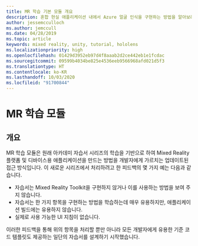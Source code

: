 ```yaml
---
title: MR 학습 기본 모듈 개요
description: 혼합 현실 애플리케이션 내에서 Azure 얼굴 인식을 구현하는 방법을 알아보려면 이 과정을 완료합니다.
author: jessemcculloch
ms.author: jemccull
ms.date: 04/28/2019
ms.topic: article
keywords: mixed reality, unity, tutorial, hololens
ms.localizationpriority: high
ms.openlocfilehash: 01429d3952eb97d4f8aaab2d2ce442eb1e1fcdac
ms.sourcegitcommit: 09599b4034be825e4536eeb9566968afd021d5f3
ms.translationtype: HT
ms.contentlocale: ko-KR
ms.lasthandoff: 10/03/2020
ms.locfileid: "91700844"
---
```

# <a name="mr-learning-modules"></a>MR 학습 모듈

## <a name="overview"></a>개요

MR 학습 모듈은 원래 아카데미 자습서 시리즈의 학습을 기반으로 하여 Mixed Reality 플랫폼 및 디바이스용 애플리케이션을 만드는 방법을 개발자에게 가르치는 업데이트된 접근 방식입니다. 이 새로운 시리즈에서 처리하려고 한 피드백의 몇 가지 예는 다음과 같습니다.

* 자습서는 Mixed Reality Toolkit을 구현하지 않거나 이를 사용하는 방법을 보여 주지 않습니다.
* 자습서는 한 가지 항목을 구현하는 방법을 학습하는데 매우 유용하지만, 애플리케이션 빌드에는 유용하지 않습니다.
* 실제로 사용 가능한 UI 지침이 없습니다.

이러한 피드백을 통해 위의 항목을 처리할 뿐만 아니라 모든 개발자에게 유용한 기준 코드 템플릿도 제공하는 일단의 자습서를 설계하기 시작했습니다.
